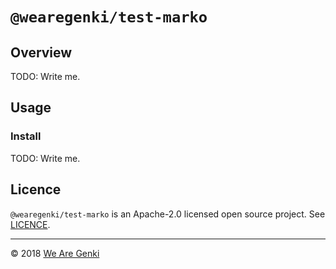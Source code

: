 # `@wearegenki/test-marko`

## Overview

TODO: Write me.

## Usage

### Install

TODO: Write me.

## Licence

`@wearegenki/test-marko` is an Apache-2.0 licensed open source project. See [LICENCE](https://github.com/WeAreGenki/test/blob/master/LICENCE).

-----

© 2018 [We Are Genki](https://wearegenki.com)
